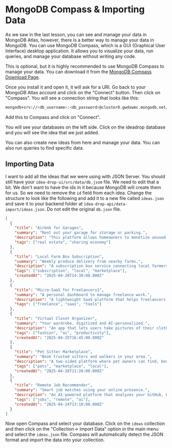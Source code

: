 # MongoDB Compass & Importing Data

As we saw in the last lesson, you can see and manage your data in MongoDB Atlas, however, there is a better way to manage your data in MongoDB. You can use MongoDB Compass, which is a GUI (Graphical User Interface) desktop application. It allows you to visualize your data, run queries, and manage your database without writing any code.

This is optional, but it is highly recommended to use MongoDB Compass to manage your data. You can download it from the [MongoDB Compass Download Page](https://www.mongodb.com/try/download/compass).

Once you install it and open it, it will ask for a URI. Go back to your MongoDB Atlas account and click on the "Connect" button. Then click on "Compass". You will see a connection string that looks like this:

```bash
mongodb+srv://<db_username>:<db_password>@cluster0.gwdxwmc.mongodb.net/
```

Add this to Compass and click on "Connect".

You will see your databases on the left side. Click on the ideadrop database and you will see the idea that we just added.

You can also create new ideas from here and manage your data. You can also run queries to find specific data.

## Importing Data

I want to add all the ideas that we were using with JSON Server. You should still have your `idea-drop-ui/src/data/db.jsom` file. We need to edit that a bit. We don't want to have the ids in it because MongoDB will create them for us. So we need to remove the `id` field from each idea. Change the structure to look like the following and add it to a new file called `ideas.json` and save it to your backend folder at `idea-drop-api/data-import/ideas.json`. Do not edit the original `db.json` file.

```json
[
  {
    "title": "Airbnb for Garages",
    "summary": "Rent out your garage for storage or parking.",
    "description": "This platform allows homeowners to monetize unused garage space by offering it for short- or long-term storage, parking, or even micro-offices. Think Airbnb, but for underutilized residential garages. It could also provide insurance, keyless access, and a rating system for trust and safety.",
    "tags": ["real estate", "sharing economy"]
  },
  {
    "title": "Local Farm Box Subscription",
    "summary": "Weekly produce delivery from nearby farms.",
    "description": "A subscription box service connecting local farmers with urban dwellers looking for fresh produce. Customers receive a curated box each week containing fruits, vegetables, and artisanal goods sourced directly from nearby growers. It encourages local commerce, healthy eating, and seasonal variety.",
    "tags": ["subscription", "local", "marketplace"],
    "createdAt": "2025-04-28T14:30:00.000Z"
  },
  {
    "title": "Micro-SaaS for Freelancers1",
    "summary": "A personal dashboard to manage freelance work.",
    "description": "A lightweight SaaS platform that helps freelancers track their clients, invoices, contracts, and income in one place. Built specifically for solopreneurs who don’t need bulky CRM tools but want visibility into their business and finances. Includes tax estimates, recurring invoice reminders, and expense logging.",
    "tags": ["freelance", "saas", "tools"]
  },
  {
    "title": "Virtual Closet Organizer",
    "summary": "Your wardrobe, digitized and AI-personalized.",
    "description": "An app that lets users take pictures of their clothes and upload them into a virtual closet. The app uses AI to suggest daily outfits based on the weather, calendar events, and style preferences. Features might include travel packing lists, outfit tracking, and a sharing option for friends to browse each other's closets.",
    "tags": ["fashion", "ai", "productivity"],
    "createdAt": "2025-04-25T16:45:00.000Z"
  },
  {
    "title": "Pet Sitter Marketplace",
    "summary": "Book trusted sitters and walkers in your area.",
    "description": "A two-sided platform where pet owners can find, book, and review local pet sitters and dog walkers. All providers go through background checks and can create profiles with availability, pricing, and services offered. Includes messaging, GPS walk tracking, and emergency contact sharing.",
    "tags": ["pets", "marketplace", "local"],
    "createdAt": "2025-04-26T11:20:00.000Z"
  },
  {
    "title": "Remote Job Recommender",
    "summary": "Smart job matches using your online presence.",
    "description": "An AI-powered platform that analyzes your GitHub, LinkedIn, resume, and public portfolios to find remote jobs that align with your skills and goals. Users receive a daily or weekly feed of tailored listings, and the system learns from their clicks and applications to improve recommendations over time.",
    "tags": ["jobs", "remote", "ai"],
    "createdAt": "2025-04-24T13:10:00.000Z"
  }
]
```

Now open Compass and select your database. Click on the `ideas` collection and then click on the "Collection-> Import Data" option in the main menu and select the `ideas.json` file. Compass will automatically detect the JSON format and import the data into your collection.
